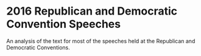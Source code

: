 # 2016 Republican and Democratic Convention Speeches

An analysis of the text for most of the speeches held at the Republican and Democratic Conventions.
